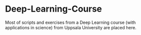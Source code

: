 # Deep-Learning-Course
Most of scripts and exercises from a Deep Learning course (with applications in science) from Uppsala University are placed here.
